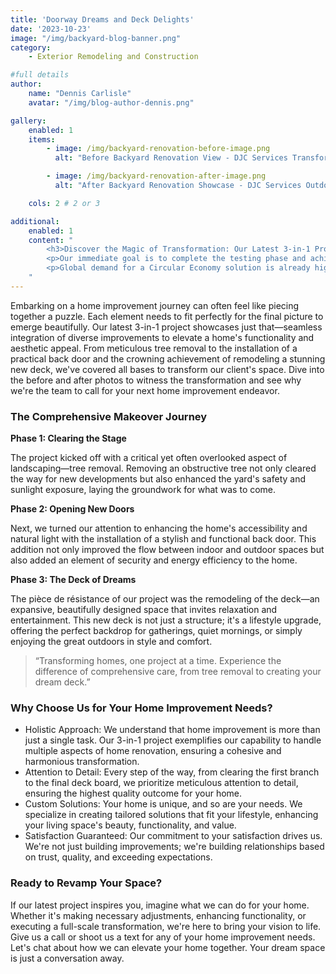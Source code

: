 ```yaml
---
title: 'Doorway Dreams and Deck Delights'
date: '2023-10-23'
image: "/img/backyard-blog-banner.png"
category:
    - Exterior Remodeling and Construction

#full details
author:
    name: "Dennis Carlisle"
    avatar: "/img/blog-author-dennis.png"

gallery:
    enabled: 1
    items:
        - image: /img/backyard-renovation-before-image.png
          alt: "Before Backyard Renovation View - DJC Services Transformation Preview"

        - image: /img/backyard-renovation-after-image.png
          alt: "After Backyard Renovation Showcase - DJC Services Outdoor Makeover Completion"

    cols: 2 # 2 or 3

additional:
    enabled: 1
    content: "
        <h3>Discover the Magic of Transformation: Our Latest 3-in-1 Project</h3>
        <p>Our immediate goal is to complete the testing phase and achieve the certification, which will allow us to bring our product to market by the end of the year. We are actively engaging with waste to energy operators, concrete manufacturers, and the wider construction industry.</p>
        <p>Global demand for a Circular Economy solution is already high, with global concrete manufacturers engaging with us to develop specific testing programmes.</p>
    "
---
```


Embarking on a home improvement journey can often feel like piecing together a puzzle. Each element needs to fit perfectly for the final picture to emerge beautifully. Our latest 3-in-1 project showcases just that—seamless integration of diverse improvements to elevate a home's functionality and aesthetic appeal. From meticulous tree removal to the installation of a practical back door and the crowning achievement of remodeling a stunning new deck, we've covered all bases to transform our client's space. Dive into the before and after photos to witness the transformation and see why we're the team to call for your next home improvement endeavor.

### The Comprehensive Makeover Journey

**Phase 1: Clearing the Stage**

The project kicked off with a critical yet often overlooked aspect of landscaping—tree removal. Removing an obstructive tree not only cleared the way for new developments but also enhanced the yard's safety and sunlight exposure, laying the groundwork for what was to come.

**Phase 2: Opening New Doors**

Next, we turned our attention to enhancing the home's accessibility and natural light with the installation of a stylish and functional back door. This addition not only improved the flow between indoor and outdoor spaces but also added an element of security and energy efficiency to the home.

**Phase 3: The Deck of Dreams**

The pièce de résistance of our project was the remodeling of the deck—an expansive, beautifully designed space that invites relaxation and entertainment. This new deck is not just a structure; it's a lifestyle upgrade, offering the perfect backdrop for gatherings, quiet mornings, or simply enjoying the great outdoors in style and comfort.

> “Transforming homes, one project at a time. Experience the difference of comprehensive care, from tree removal to creating your dream deck.”

### Why Choose Us for Your Home Improvement Needs?

- Holistic Approach: We understand that home improvement is more than just a single task. Our 3-in-1 project exemplifies our capability to handle multiple aspects of home renovation, ensuring a cohesive and harmonious transformation.
- Attention to Detail: Every step of the way, from clearing the first branch to the final deck board, we prioritize meticulous attention to detail, ensuring the highest quality outcome for your home.
- Custom Solutions: Your home is unique, and so are your needs. We specialize in creating tailored solutions that fit your lifestyle, enhancing your living space's beauty, functionality, and value.
- Satisfaction Guaranteed: Our commitment to your satisfaction drives us. We're not just building improvements; we're building relationships based on trust, quality, and exceeding expectations.

### Ready to Revamp Your Space?

If our latest project inspires you, imagine what we can do for your home. Whether it's making necessary adjustments, enhancing functionality, or executing a full-scale transformation, we're here to bring your vision to life. Give us a call or shoot us a text for any of your home improvement needs. Let's chat about how we can elevate your home together. Your dream space is just a conversation away.